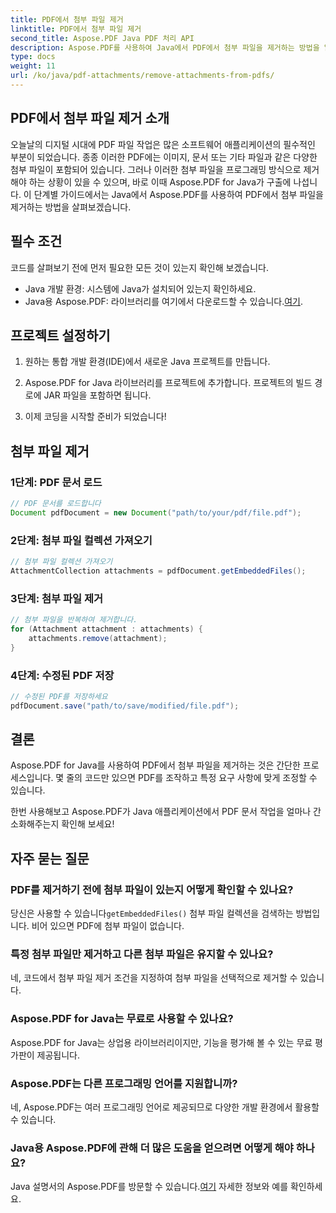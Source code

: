 ```yaml
---
title: PDF에서 첨부 파일 제거
linktitle: PDF에서 첨부 파일 제거
second_title: Aspose.PDF Java PDF 처리 API
description: Aspose.PDF를 사용하여 Java에서 PDF에서 첨부 파일을 제거하는 방법을 알아보세요. PDF 조작을 위한 단계별 가이드와 코드.
type: docs
weight: 11
url: /ko/java/pdf-attachments/remove-attachments-from-pdfs/
---
```


## PDF에서 첨부 파일 제거 소개

오늘날의 디지털 시대에 PDF 파일 작업은 많은 소프트웨어 애플리케이션의 필수적인 부분이 되었습니다. 종종 이러한 PDF에는 이미지, 문서 또는 기타 파일과 같은 다양한 첨부 파일이 포함되어 있습니다. 그러나 이러한 첨부 파일을 프로그래밍 방식으로 제거해야 하는 상황이 있을 수 있으며, 바로 이때 Aspose.PDF for Java가 구출에 나섭니다. 이 단계별 가이드에서는 Java에서 Aspose.PDF를 사용하여 PDF에서 첨부 파일을 제거하는 방법을 살펴보겠습니다.

## 필수 조건

코드를 살펴보기 전에 먼저 필요한 모든 것이 있는지 확인해 보겠습니다.

- Java 개발 환경: 시스템에 Java가 설치되어 있는지 확인하세요.
-  Java용 Aspose.PDF: 라이브러리를 여기에서 다운로드할 수 있습니다.[여기](https://releases.aspose.com/pdf/java/).

## 프로젝트 설정하기

1. 원하는 통합 개발 환경(IDE)에서 새로운 Java 프로젝트를 만듭니다.

2. Aspose.PDF for Java 라이브러리를 프로젝트에 추가합니다. 프로젝트의 빌드 경로에 JAR 파일을 포함하면 됩니다.

3. 이제 코딩을 시작할 준비가 되었습니다!

## 첨부 파일 제거

### 1단계: PDF 문서 로드

```java
// PDF 문서를 로드합니다
Document pdfDocument = new Document("path/to/your/pdf/file.pdf");
```

### 2단계: 첨부 파일 컬렉션 가져오기

```java
// 첨부 파일 컬렉션 가져오기
AttachmentCollection attachments = pdfDocument.getEmbeddedFiles();
```

### 3단계: 첨부 파일 제거

```java
// 첨부 파일을 반복하여 제거합니다.
for (Attachment attachment : attachments) {
    attachments.remove(attachment);
}
```

### 4단계: 수정된 PDF 저장

```java
// 수정된 PDF를 저장하세요
pdfDocument.save("path/to/save/modified/file.pdf");
```

## 결론

Aspose.PDF for Java를 사용하여 PDF에서 첨부 파일을 제거하는 것은 간단한 프로세스입니다. 몇 줄의 코드만 있으면 PDF를 조작하고 특정 요구 사항에 맞게 조정할 수 있습니다.

한번 사용해보고 Aspose.PDF가 Java 애플리케이션에서 PDF 문서 작업을 얼마나 간소화해주는지 확인해 보세요!

## 자주 묻는 질문

### PDF를 제거하기 전에 첨부 파일이 있는지 어떻게 확인할 수 있나요?

 당신은 사용할 수 있습니다`getEmbeddedFiles()` 첨부 파일 컬렉션을 검색하는 방법입니다. 비어 있으면 PDF에 첨부 파일이 없습니다.

### 특정 첨부 파일만 제거하고 다른 첨부 파일은 유지할 수 있나요?

네, 코드에서 첨부 파일 제거 조건을 지정하여 첨부 파일을 선택적으로 제거할 수 있습니다.

### Aspose.PDF for Java는 무료로 사용할 수 있나요?

Aspose.PDF for Java는 상업용 라이브러리이지만, 기능을 평가해 볼 수 있는 무료 평가판이 제공됩니다.

### Aspose.PDF는 다른 프로그래밍 언어를 지원합니까?

네, Aspose.PDF는 여러 프로그래밍 언어로 제공되므로 다양한 개발 환경에서 활용할 수 있습니다.

### Java용 Aspose.PDF에 관해 더 많은 도움을 얻으려면 어떻게 해야 하나요?

 Java 설명서의 Aspose.PDF를 방문할 수 있습니다.[여기](https://reference.aspose.com/pdf/java/) 자세한 정보와 예를 확인하세요.